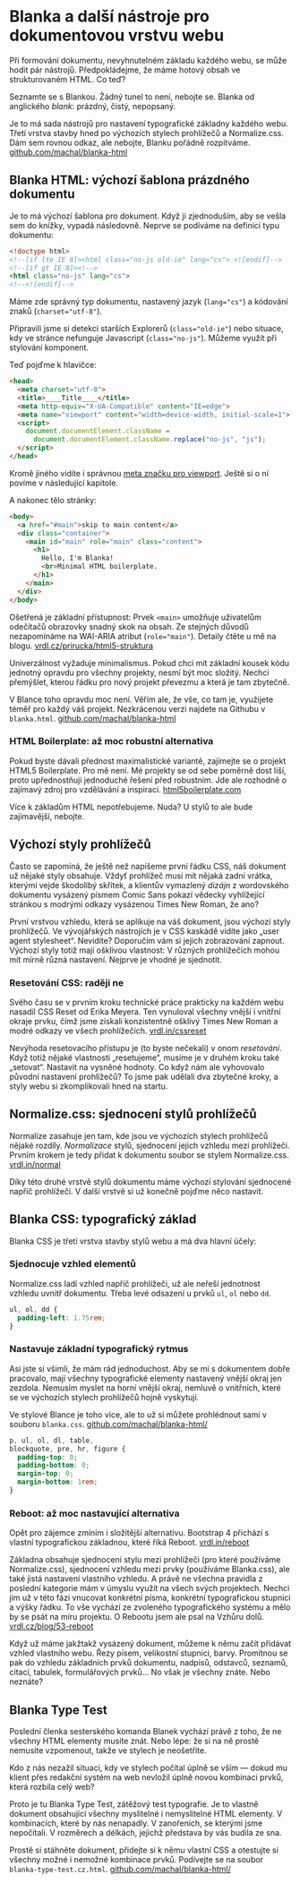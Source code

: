 # Blanka a další nástroje pro dokumentovou vrstvu webu

Při formování dokumentu, nevyhnutelném základu každého webu, se může hodit pár nástrojů. Předpokládejme, že máme hotový obsah ve strukturovaném HTML. Co teď?

Seznamte se s Blankou. Žádný tunel to není, nebojte se. Blanka od anglického *blank*: prázdný, čistý, nepopsaný. 

Je to má sada nástrojů pro nastavení typografické základny každého webu. Třetí vrstva stavby hned po výchozích stylech prohlížečů a Normalize.css. Dám sem rovnou odkaz, ale nebojte, Blanku pořádně rozpitváme. [github.com/machal/blanka-html](https://github.com/machal/blanka-html)


## Blanka HTML: výchozí šablona prázdného dokumentu

Je to má výchozí šablona pro dokument. Když ji zjednoduším, aby se vešla sem do knížky, vypadá následovně. Neprve se podíváme na definici typu dokumentu:

```html
<!doctype html>
<!--[if lte IE 8]><html class="no-js old-ie" lang="cs"> <![endif]-->
<!--[if gt IE 8]><!-->
<html class="no-js" lang="cs">
<!--<![endif]-->
```

Máme zde správný typ dokumentu, nastavený jazyk (`lang="cs"`) a kódování znaků (`charset="utf-8"`).

Připravili jsme si detekci starších Explorerů (`class="old-ie"`) nebo situace, kdy ve stránce nefunguje Javascript (`class="no-js"`). Můžeme využít při stylování komponent.

Teď pojďme k hlavičce:

```html
<head>
  <meta charset="utf-8">
  <title>____Title____</title>
  <meta http-equiv="X-UA-Compatible" content="IE=edge">
  <meta name="viewport" content="width=device-width, initial-scale=1">
  <script>
    document.documentElement.className =
      document.documentElement.className.replace("no-js", "js");
  </script>
</head>
```

Kromě jiného vidíte i správnou [meta značku pro viewport](viewport-meta.md). Ještě si o ní povíme v následující kapitole.

A nakonec tělo stránky:


```html
<body>
  <a href="#main">skip to main content</a>
  <div class="container">
    <main id="main" role="main" class="content">
      <h1>
        Hello, I'm Blanka!
        <br>Minimal HTML boilerplate.
      </h1>
    </main>
  </div>
</body>
```

Ošetřená je základní přístupnost: Prvek `<main>` umožňuje uživatelům odečítačů obrazovky snadný skok na obsah. Ze stejných důvodů nezapomínáme na WAI-ARIA atribut (`role="main"`). Detaily čtěte u mě na blogu. [vrdl.cz/prirucka/html5-struktura](http://www.vzhurudolu.cz/prirucka/html5-struktura)

Univerzálnost vyžaduje minimalismus. Pokud chci mít základní kousek kódu jednotný opravdu pro všechny projekty, nesmí být moc složitý. Nechci přemýšlet, kterou řádku pro nový projekt převezmu a která je tam zbytečně. 

V Blance toho opravdu moc není. Věřím ale, že vše, co tam je, využijete téměř pro každý váš projekt. Nezkrácenou verzi najdete na Githubu v `blanka.html`. [github.com/machal/blanka-html](https://github.com/machal/blanka-html/blob/master/blanka.html)

### HTML Boilerplate: až moc robustní alternativa

Pokud byste dávali přednost maximalistické variantě, zajímejte se o projekt HTML5 Boilerplate. Pro mě není. Mé projekty se od sebe poměrně dost liší, proto upřednostňuji jednoduché řešení před robustním. Jde ale rozhodně o zajímavý zdroj pro vzdělávání a inspiraci. [html5boilerplate.com](https://html5boilerplate.com)

Více k základům HTML nepotřebujeme. Nuda? U stylů to ale bude zajímavější, nebojte.

## Výchozí styly prohlížečů

Často se zapomíná, že ještě než napíšeme první řádku CSS, náš dokument už nějaké styly obsahuje. Vždyť prohlížeč musí mít nějaká zadní vrátka, kterými vejde škodolibý skřítek, a klientův vymazlený *dizájn* z wordovského dokumentu vysázený písmem Comic Sans pokazí vědecky vyhlížející stránkou s modrými odkazy vysázenou Times New Roman, že ano? 

První vrstvou vzhledu, která se aplikuje na váš dokument, jsou výchozí styly prohlížečů. Ve vývojářských nástrojích je v CSS kaskádě vidíte jako „user agent stylesheet“. Nevidíte? Doporučím vám si jejich zobrazování zapnout. Výchozí styly totiž mají ošklivou vlastnost: V různých prohlížečích mohou mít mírně různá nastavení. Nejprve je vhodné je sjednotit.

### Resetování CSS: raději ne

Svého času se v prvním kroku technické práce prakticky na každém webu nasadil CSS Reset od Erika Meyera. Ten vynuloval všechny vnější i vnitřní okraje prvku, čímž jsme získali konzistentně ošklivý Times New Roman a modré odkazy ve všech prohlížečích. [vrdl.in/cssreset](http://meyerweb.com/eric/tools/css/reset/)

Nevýhoda resetovacího přístupu je (to byste nečekali) v onom *resetování*. Když totiž nějaké vlastnosti „resetujeme“, musíme je v druhém kroku také „setovat“. Nastavit na vysněné hodnoty. Co když nám ale vyhovovalo původní nastavení prohlížečů? To jsme pak udělali dva zbytečné kroky, a styly webu si zkomplikovali hned na startu.


## Normalize.css: sjednocení stylů prohlížečů

Normalize zasahuje jen tam, kde jsou ve výchozích stylech prohlížečů nějaké rozdíly. *Normalizace* stylů, sjednocení jejich vzhledu mezi prohlížeči. Prvním krokem je tedy přidat k dokumentu soubor se stylem Normalize.css. [vrdl.in/normal](https://necolas.github.io/normalize.css/)

Díky této druhé vrstvě stylů dokumentu máme výchozí stylování sjednocené napříč prohlížeči. V další vrstvě si už konečně pojďme něco nastavit.


## Blanka CSS: typografický základ

Blanka CSS je třetí vrstva stavby stylů webu a má dva hlavní účely:

### Sjednocuje vzhled elementů 

Normalize.css ladí vzhled napříč prohlížeči, už ale neřeší jednotnost vzhledu uvnitř dokumentu. Třeba levé odsazení u prvků `ul`, `ol` nebo `dd`. 

```css
ul, ol, dd {
  padding-left: 1.75rem;
}
```

### Nastavuje základní typografický rytmus 

Asi jste si všimli, že mám rád jednoduchost. Aby se mi s dokumentem dobře pracovalo, mají všechny typografické elementy nastavený vnější okraj jen zezdola. Nemusím myslet na horní vnější okraj, nemluvě o vnitřních, které se ve výchozích stylech prohlížečů hojně vyskytují. 

Ve stylové Blance je toho více, ale to už si můžete prohlédnout sami v souboru `blanka.css`. [github.com/machal/blanka-html/](https://github.com/machal/blanka-html/blob/master/blanka.css)

```css
p, ul, ol, dl, table,
blockquote, pre, hr, figure {
  padding-top: 0;
  padding-bottom: 0;
  margin-top: 0;
  margin-bottom: 1rem;
}
```

### Reboot: až moc nastavující alternativa

Opět pro zájemce zmíním i složitější alternativu. Bootstrap 4 přichází s vlastní typografickou základnou, které říká Reboot. [vrdl.in/reboot](https://v4-alpha.getbootstrap.com/content/reboot/)

Základna obsahuje sjednocení stylu mezi prohlížeči (pro které používáme Normalize.css), sjednocení vzhledu mezi prvky (používáme Blanka.css), ale také jistá nastavení vlastního vzhledu. A právě ne všechna pravidla z poslední kategorie mám v úmyslu využít na všech svých projektech. Nechci jim už v této fázi vnucovat konkrétní písma, konkrétní typografickou stupnici a výšky řádku. To vše vychází ze zvoleného typografického systému a mělo by se psát na míru projektu. O Rebootu jsem ale psal na Vzhůru dolů. [vrdl.cz/blog/53-reboot](http://www.vzhurudolu.cz/blog/53-reboot)

Když už máme jakžtakž vysázený dokument, můžeme k němu začít přidávat vzhled vlastního webu. Řezy písem, velikostní stupnici, barvy. Promítnou se pak do vzhledu základních prvků dokumentu, nadpisů, odstavců, seznamů, citací, tabulek, formulářových prvků… No však je všechny znáte. Nebo neznáte?

## Blanka Type Test

Poslední členka sesterského komanda Blanek vychází právě z toho, že ne všechny HTML elementy musíte znát. Nebo lépe: že si na ně prostě nemusíte vzpomenout, takže ve stylech je neošetříte.

Kdo z nás nezažil situaci, kdy ve stylech počítal úplně se vším — dokud mu klient přes redakční systém na web nevložil úplně novou kombinaci prvků, která rozbila celý web?

Proto je tu Blanka Type Test, zátěžový test typografie. Je to vlastně dokument obsahující všechny myslitelné i nemyslitelné HTML elementy. V kombinacích, které by nás nenapadly. V zanořeních, se kterými jsme nepočítali. V rozměrech a délkách, jejichž představa by vás budila ze sna.

Prostě si stáhněte dokument, přidejte si k němu vlastní CSS a otestujte si všechny možné i nemožné kombinace prvků. Podívejte se na soubor `blanka-type-test.cz.html`. [github.com/machal/blanka-html/](https://github.com/machal/blanka-html/blob/master/blanka-type-test.cz.html)


